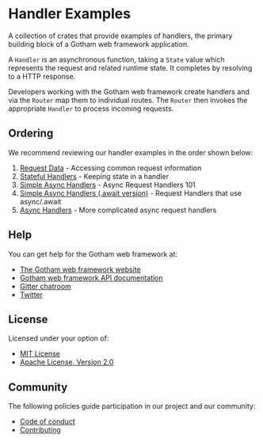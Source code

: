 # Handler Examples

A collection of crates that provide examples of handlers, the primary building 
block of a Gotham web framework application.

A `Handler` is an asynchronous function, taking a `State` value which 
represents the request and related runtime state. It completes by resolving to 
a HTTP response.

Developers working with the Gotham web framework create handlers and via the
`Router` map them to individual routes. The `Router` then invokes the
appropriate `Handler` to process incoming requests.

## Ordering

We recommend reviewing our handler examples in the order shown below:

1. [Request Data](request_data) - Accessing common request information
1. [Stateful Handlers](stateful) - Keeping state in a handler
1. [Simple Async Handlers](simple_async_handlers) - Async Request Handlers 101
1. [Simple Async Handlers (.await version)](simple_async_handlers_await) - Request Handlers that use async/.await
1. [Async Handlers](async_handlers) - More complicated async request handlers

## Help

You can get help for the Gotham web framework at:

* [The Gotham web framework website](https://gotham-rs.github.io/gotham.rs/)
* [Gotham web framework API documentation](https://docs.rs/gotham/)
* [Gitter chatroom](https://gitter.im/gotham-rs/gotham)
* [Twitter](https://twitter.com/gotham_rs)

## License

Licensed under your option of:

* [MIT License](../LICENSE-MIT)
* [Apache License, Version 2.0](../LICENSE-APACHE)

## Community

The following policies guide participation in our project and our community:

* [Code of conduct](../../CONDUCT.md)
* [Contributing](../../CONTRIBUTING.md)
